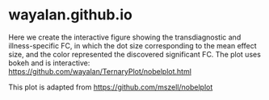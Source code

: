 # wayalan.github.io

Here we create the interactive figure showing the transdiagnostic and illness-specific FC, in which the dot size corresponding to the mean effect size, and the color represented the discovered significant FC. The plot uses bokeh and is interactive: https://github.com/wayalan/TernaryPlot/nobelplot.html

This plot is adapted from https://github.com/mszell/nobelplot
